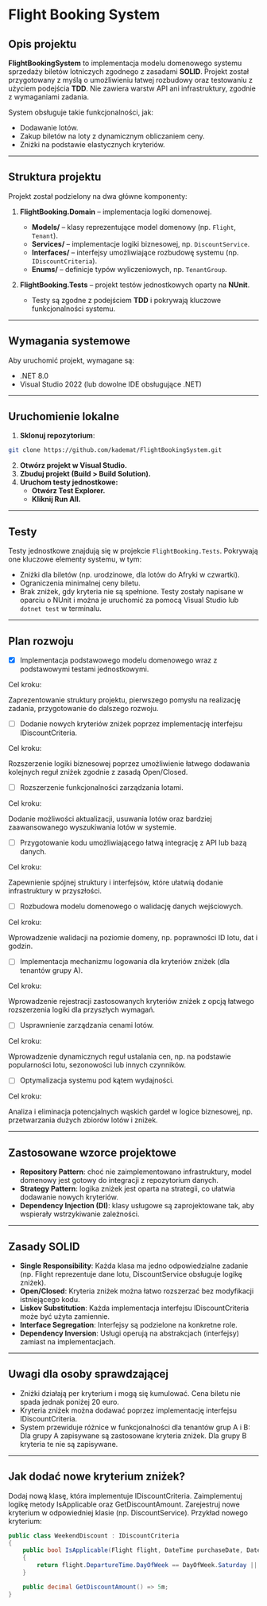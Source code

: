 # Flight Booking System

## Opis projektu
**FlightBookingSystem** to implementacja modelu domenowego systemu sprzedaży biletów lotniczych zgodnego z zasadami **SOLID**. Projekt został przygotowany z myślą o umożliwieniu łatwej rozbudowy oraz testowaniu z użyciem podejścia **TDD**. Nie zawiera warstw API ani infrastruktury, zgodnie z wymaganiami zadania.

System obsługuje takie funkcjonalności, jak:
- Dodawanie lotów.
- Zakup biletów na loty z dynamicznym obliczaniem ceny.
- Zniżki na podstawie elastycznych kryteriów.

---

## Struktura projektu
Projekt został podzielony na dwa główne komponenty:
1. **FlightBooking.Domain** – implementacja logiki domenowej.
   - **Models/** – klasy reprezentujące model domenowy (np. `Flight`, `Tenant`).
   - **Services/** – implementacje logiki biznesowej, np. `DiscountService`.
   - **Interfaces/** – interfejsy umożliwiające rozbudowę systemu (np. `IDiscountCriteria`).
   - **Enums/** – definicje typów wyliczeniowych, np. `TenantGroup`.

2. **FlightBooking.Tests** – projekt testów jednostkowych oparty na **NUnit**.
   - Testy są zgodne z podejściem **TDD** i pokrywają kluczowe funkcjonalności systemu.

---

## Wymagania systemowe
Aby uruchomić projekt, wymagane są:
- .NET 8.0
- Visual Studio 2022 (lub dowolne IDE obsługujące .NET)

---

## Uruchomienie lokalne
1. **Sklonuj repozytorium**:
```bash
git clone https://github.com/kademat/FlightBookingSystem.git
```
2. **Otwórz projekt w Visual Studio.**
3. **Zbuduj projekt (Build > Build Solution).**
4. **Uruchom testy jednostkowe:**
	- **Otwórz Test Explorer.**
	- **Kliknij Run All.**

---

## Testy
Testy jednostkowe znajdują się w projekcie `FlightBooking.Tests`. Pokrywają one kluczowe elementy systemu, w tym:

- Zniżki dla biletów (np. urodzinowe, dla lotów do Afryki w czwartki).
- Ograniczenia minimalnej ceny biletu.
- Brak zniżek, gdy kryteria nie są spełnione.
Testy zostały napisane w oparciu o NUnit i można je uruchomić za pomocą Visual Studio lub ```dotnet test``` w terminalu.

---

## Plan rozwoju
- [x] Implementacja podstawowego modelu domenowego wraz z podstawowymi testami jednostkowymi.

Cel kroku:

Zaprezentowanie struktury projektu, pierwszego pomysłu na realizację zadania, przygotowanie do dalszego rozwoju.

- [ ] Dodanie nowych kryteriów zniżek poprzez implementację interfejsu IDiscountCriteria.

Cel kroku:

Rozszerzenie logiki biznesowej poprzez umożliwienie łatwego dodawania kolejnych reguł zniżek zgodnie z zasadą Open/Closed.

- [ ] Rozszerzenie funkcjonalności zarządzania lotami.

Cel kroku:

Dodanie możliwości aktualizacji, usuwania lotów oraz bardziej zaawansowanego wyszukiwania lotów w systemie.

- [ ] Przygotowanie kodu umożliwiającego łatwą integrację z API lub bazą danych.

Cel kroku:

Zapewnienie spójnej struktury i interfejsów, które ułatwią dodanie infrastruktury w przyszłości.

- [ ] Rozbudowa modelu domenowego o walidację danych wejściowych.

Cel kroku:

Wprowadzenie walidacji na poziomie domeny, np. poprawności ID lotu, dat i godzin.

- [ ] Implementacja mechanizmu logowania dla kryteriów zniżek (dla tenantów grupy A).

Cel kroku:

Wprowadzenie rejestracji zastosowanych kryteriów zniżek z opcją łatwego rozszerzenia logiki dla przyszłych wymagań.

- [ ] Usprawnienie zarządzania cenami lotów.

Cel kroku:

Wprowadzenie dynamicznych reguł ustalania cen, np. na podstawie popularności lotu, sezonowości lub innych czynników.

- [ ] Optymalizacja systemu pod kątem wydajności.

Cel kroku:

Analiza i eliminacja potencjalnych wąskich gardeł w logice biznesowej, np. przetwarzania dużych zbiorów lotów i zniżek.

---

## Zastosowane wzorce projektowe
- **Repository Pattern**: choć nie zaimplementowano infrastruktury, model domenowy jest gotowy do integracji z repozytorium danych.
- **Strategy Pattern**: logika zniżek jest oparta na strategii, co ułatwia dodawanie nowych kryteriów.
- **Dependency Injection (DI)**: klasy usługowe są zaprojektowane tak, aby wspierały wstrzykiwanie zależności.

---

## Zasady SOLID
- **Single Responsibility**: Każda klasa ma jedno odpowiedzialne zadanie (np. Flight reprezentuje dane lotu, DiscountService obsługuje logikę zniżek).
- **Open/Closed**: Kryteria zniżek można łatwo rozszerzać bez modyfikacji istniejącego kodu.
- **Liskov Substitution**: Każda implementacja interfejsu IDiscountCriteria może być użyta zamiennie.
- **Interface Segregation**: Interfejsy są podzielone na konkretne role.
- **Dependency Inversion**: Usługi operują na abstrakcjach (interfejsy) zamiast na implementacjach.

---

## Uwagi dla osoby sprawdzającej

- Zniżki działają per kryterium i mogą się kumulować. Cena biletu nie spada jednak poniżej 20 euro.
- Kryteria zniżek można dodawać poprzez implementację interfejsu IDiscountCriteria.
- System przewiduje różnice w funkcjonalności dla tenantów grup A i B:
Dla grupy A zapisywane są zastosowane kryteria zniżek.
Dla grupy B kryteria te nie są zapisywane.

---

## Jak dodać nowe kryterium zniżek?
Dodaj nową klasę, która implementuje IDiscountCriteria.
Zaimplementuj logikę metody IsApplicable oraz GetDiscountAmount.
Zarejestruj nowe kryterium w odpowiedniej klasie (np. DiscountService).
Przykład nowego kryterium:

```csharp
public class WeekendDiscount : IDiscountCriteria
{
    public bool IsApplicable(Flight flight, DateTime purchaseDate, DateTime? buyerBirthDate)
    {
        return flight.DepartureTime.DayOfWeek == DayOfWeek.Saturday || flight.DepartureTime.DayOfWeek == DayOfWeek.Sunday;
    }

    public decimal GetDiscountAmount() => 5m;
}
```

